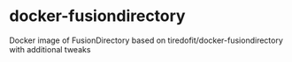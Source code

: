 # docker-fusiondirectory
Docker image of FusionDirectory based on tiredofit/docker-fusiondirectory with additional tweaks
